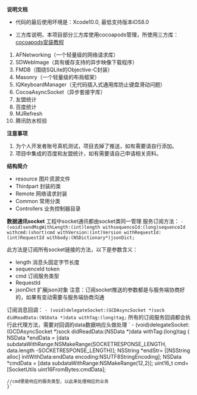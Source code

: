 **说明文档**</r>
- 代码的最后使用环境是：Xcode10.0, 最低支持版本iOS8.0 </n>

- 三方库说明，本项目部分三方库使用cocoapods管理，所使用三方库：[cocoapods安装教程](https://www.jianshu.com/p/1bb0ad42cb2e)</r>
1. AFNetworking（一个轻量级的网络请求库）</r> 
2. SDWebImage（具有缓存支持的异步映像下载程序）</r>
3. FMDB（围绕SQLite的Objective-C封装）</r>
4. Masonry（一个轻量级的布局框架）</r>
5. IQKeyboardManager（无代码插入式通用库防止键盘滑动问题）</r>
6. CocoaAsyncSocket（异步套接字库）</r>
7. 友盟统计</r>
8. 百度统计</r>
9. MJRefresh</r>
10. 腾讯防水校验</r>

 **注意事项**</r>
1. 为个人开发者账号真机测试，项目去掉了推送，如有需要请自行添加。</r>
2. 项目中集成的百度和友盟统计，如有需要请自己申请相关资料。</r></r>

 **结构简介**</r>
- resource 图片资源文件 </r>
- Thirdpart 封装的类 </r>
- Remote 网络请求封装 </r>
- Common 常用分类 </r>
- Controllers 业务控制器目录 </r>

**数据通讯socket**</r>
工程中socket通讯都由socket类同一管理</r>
服务订阅方法：
`- (void)sendMsgWithLength:(int)length withsequenceId:(long)sequenceId withcmd:(short)cmd withVersion:(int)Version withRequestId:(int)RequestId withbody:(NSDictionary*)jsonDict;`

此方法是订阅所有socket链接的方法，以下是参数含义：
- length 消息头固定字节长度
- sequenceId token
- cmd 订阅服务类型
- RequestId 
- jsonDict 扩展json对象
注意：订阅socket推送的参数都是与服务端协商好的，如果有变动需要与服务端协商沟通

订阅消息回调：</r>
`- (void)delegateSocket:(GCDAsyncSocket *)sock didReadData:(NSData *)data withTag:(long)tag;`
所有的订阅服务回调都会执行此代理方法，需要对回调的data数据响应头做处理</r>
` - (void)delegateSocket:(GCDAsyncSocket *)sock didReadData:(NSData *)data withTag:(long)tag {
    NSData *endData = [data subdataWithRange:NSMakeRange(SOCKETRESPONSE_LENGTH, data.length -SOCKETRESPONSE_LENGTH)];
    NSString *endStr= [[NSString alloc] initWithData:endData encoding:NSUTF8StringEncoding];
    NSData *cmdData = [data subdataWithRange:NSMakeRange(12,2)];
    uint16_t cmd=[SocketUtils uint16FromBytes:cmdData];
    
    //cmd便是响应的服务类型，以此来处理相应的业务
    }`
